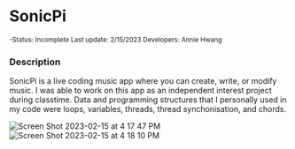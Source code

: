 # SonicPi
<sub> -Status: Incomplete </sub>
<sub> Last update: 2/15/2023 </sub>
<sub> Developers: Annie Hwang </sub>

### Description
SonicPi is a live coding music app where you can create, write, or modify music. I was able to work on this app as an independent interest project during classtime. Data and programming structures that I personally used in my code were loops, variables, threads, thread synchonisation, and chords. 


![Screen Shot 2023-02-15 at 4 17 47 PM](https://user-images.githubusercontent.com/122137345/219168316-43cd7703-c742-471c-a67f-93ab18bc4021.png)
![Screen Shot 2023-02-15 at 4 18 10 PM](https://user-images.githubusercontent.com/122137345/219168364-f31e5be6-0519-4294-876d-bef2bca5cea9.png)
